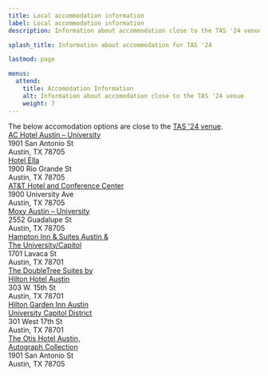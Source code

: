```yaml
---
title: Local accommodation information
label: Local accommodation information
description: Information about accommodation close to the TAS '24 venue at The University of Texas at Austin.

splash_title: Information about accommodation for TAS '24

lastmod: page

menus:
  attend:
    title: Accomodation Information
    alt: Information about accomodation close to the TAS '24 venue
    weight: 7
---
```


<div class="text-center">
The below accomodation options are close to the <a href="/2024/attend/venue-information">TAS '24 venue</a>.
</div>

 <div class="d-flex flex-wrap justify-content-center">
  <div class="border m-3 p-3 px-5">
    <a href="https://www.marriott.com/en-us/hotels/ausaw-ac-hotel-austin-university/overview/?scid=f2ae0541-1279-4f24-b197-a979c79310b0">AC Hotel Austin – University</a><br>
    1901 San Antonio St<br>
    Austin, TX 78705
  </div>

  <div class="border m-3 p-3 px-5">
    <a href="https://hotelella.com">Hotel Ella</a><br>
    1900 Rio Grande St<br>
    Austin, TX 78705
  </div>

  <div class="border m-3 p-3 px-5">
    <a href="https://meetattexas.com">AT&T Hotel and Conference Center</a><br>
    1900 University Ave<br>
    Austin, TX 78705
  </div>

  <div class="border m-3 p-3 px-5">
    <a href="https://www.marriott.com/en-us/hotels/ausox-moxy-austin-university/overview/">Moxy Austin – University</a><br>
    2552 Guadalupe St<br>
    Austin, TX 78705
  </div>

  <div class="border m-3 p-3 px-5">
    <a href="https://www.hilton.com/en/hotels/ausuahx-hampton-suites-austin-at-the-university-capitol/?SEO_id=GMB-AMER-HX-AUSUAHX&y_source=1_MjA4MjYyNi03MTUtbG9jYXRpb24ud2Vic2l0ZQ%3D%3D">Hampton Inn & Suites Austin &<br>The University/Capitol</a><br>
    1701 Lavaca St<br>
    Austin, TX 78701
  </div>
  
  <div class="border m-3 p-3 px-5">
    <a href="https://www.hilton.com/en/hotels/ausfldt-doubletree-suites-austin/?SEO_id=GMB-AMER-DT-AUSFLDT&y_source=1_MTM3MjY0MS03MTUtbG9jYXRpb24ud2Vic2l0ZQ%3D%3Dhttps://www.hilton.com/en/hotels/ausfldt-doubletree-suites-austin/?SEO_id=GMB-AMER-DT-AUSFLDT&y_source=1_MTM3MjY0MS03MTUtbG9jYXRpb24ud2Vic2l0ZQ%3D%3Dhttps://www.hilton.com/en/hotels/ausfldt-doubletree-suites-austin/?SEO_id=GMB-AMER-DT-AUSFLDT&y_source=1_MTM3MjY0MS03MTUtbG9jYXRpb24ud2Vic2l0ZQ%3D%3Dhttps://www.hilton.com/en/hotels/ausfldt-doubletree-suites-austin/?SEO_id=GMB-AMER-DT-AUSFLDT&y_source=1_MTM3MjY0MS03MTUtbG9jYXRpb24ud2Vic2l0ZQ%3D%3Dhttps://www.hilton.com/en/hotels/ausfldt-doubletree-suites-austin/?SEO_id=GMB-AMER-DT-AUSFLDT&y_source=1_MTM3MjY0MS03MTUtbG9jYXRpb24ud2Vic2l0ZQ%3D%3D">The DoubleTree Suites by<br>Hilton Hotel Austin</a><br>
    303 W. 15th St<br>
    Austin, TX 78701
  </div>

  <div class="border m-3 p-3 px-5">
    <a href="https://www.hilton.com/en/hotels/ausaugi-hilton-garden-inn-austin-university-capitol-district/?SEO_id=GMB-AMER-GI-AUSAUGI&y_source=1_MjUzNjUyMzktNzE1LWxvY2F0aW9uLndlYnNpdGU%3D">Hilton Garden Inn Austin<br>University Capitol District</a><br>
    301 West 17th St<br>
    Austin, TX 78701
  </div>

  <div class="border m-3 p-3 px-5">
    <a href="https://www.marriott.com/en-us/hotels/ausak-the-otis-hotel-austin-autograph-collection/overview/?scid=f2ae0541-1279-4f24-b197-a979c79310b0">The Otis Hotel Austin,<br>Autograph Collection</a><br>
    1901 San Antonio St<br>
    Austin, TX 78705
  </div>

 </div>